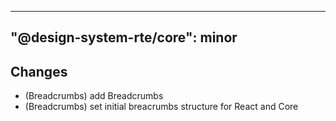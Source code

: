 ---
  "@design-system-rte/core": minor
  ---
  
  ## Changes

- (Breadcrumbs) add Breadcrumbs
- (Breadcrumbs) set initial breacrumbs structure for React and Core
